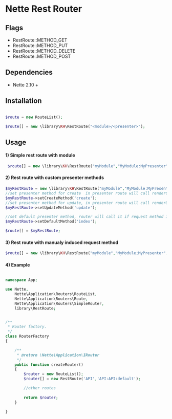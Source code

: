 Nette Rest Router
=====================

Flags
------------

* RestRoute::METHOD_GET
* RestRoute::METHOD_PUT
* RestRoute::METHOD_DELETE
* RestRoute::METHOD_POST

Dependencies
------------
* Nette 2.10 +

Installation
------------
```PHP

$route = new RouteList();

$route[] = new \library\KH\RestRoute("<module>/<presenter>");

```


Usage
---------

#### 1) Simple rest route with module

```PHP
 $route[] = new \library\KH\RestRoute("myModule","MyModule:MyPresenter");
```



#### 2) Rest route with custom presenter methods

```PHP
$myRestRoute = new \library\KH\RestRoute("myModule","MyModule:MyPresenter");
//set presenter method for create  in presenter route will call renderCreate()
$myRestRoute->setCreateMethod('create');
//set presenter method for update, in presenter route will call renderUpdate();
$myRestRoute->setUpdateMethod('update');

//set default presenter method, router will call it if request method is get
$myRestRoute->setDefaultMethod('index');

$route[] = $myRestRoute;
```

#### 3) Rest route with manualy induced request method

```PHP
$route[] = new \library\KH\RestRoute("myModule","MyModule;MyPresenter",\library\KH\RestRoute::METHOD_PUT);

```

#### 4) Example

```PHP

namespace App;

use Nette,
	Nette\Application\Routers\RouteList,
	Nette\Application\Routers\Route,
	Nette\Application\Routers\SimpleRouter,
	library\RestRoute;


/**
 * Router factory.
 */
class RouterFactory
{

	/**
	 * @return \Nette\Application\IRouter
	 */
	public function createRouter()
	{
		$router = new RouteList();
		$router[] = new RestRoute('API','API:API:default');

		//other routes
		
		return $router;
	}

}

```

